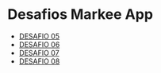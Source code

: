 # Desafios Markee App

- [DESAFIO 05](https://github.com/brenoh1ldebr4nd/markee/pull/1)
- [DESAFIO 06](https://github.com/brenoh1ldebr4nd/markee/pull/2)
- [DESAFIO 07](https://github.com/brenoh1ldebr4nd/markee/pull/3)
- [DESAFIO 08](https://github.com/brenoh1ldebr4nd/markee/pull/4)
